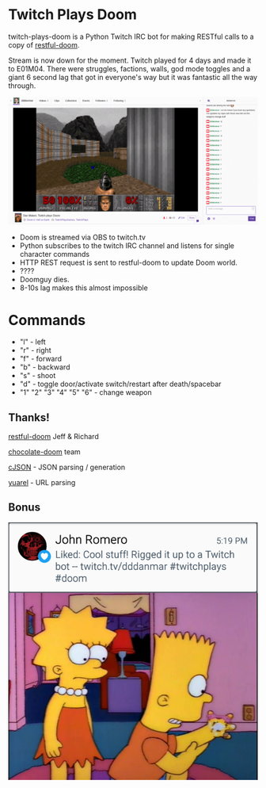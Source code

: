 # Twitch Plays Doom

twitch-plays-doom is a Python Twitch IRC bot for making RESTful calls to a copy of  [restful-doom](https://github.com/jeff-1amstudios/restful-doom).

Stream is now down for the moment. Twitch played for 4 days and made it to E01M04. There were struggles, factions, walls, god mode toggles and a giant 6 second lag that got in everyone's way but it was fantastic all the way through. 

![twitch plays doom](./twitch-plays-doom.png?raw=true)


  - Doom is streamed via OBS to twitch.tv
  - Python subscribes to the twitch IRC channel and listens for single character commands
  - HTTP REST request is sent to restful-doom to update Doom world.
  - ????
  - Doomguy dies.
  - 8-10s lag makes this almost impossible

# Commands
 - "l" - left
 - "r" - right
 - "f" - forward
 - "b" - backward
 - "s" - shoot
 - "d" - toggle door/activate switch/restart after death/spacebar
 - "1" "2" "3" "4" "5" "6" - change weapon

## Thanks!
[restful-doom](https://github.com/jeff-1amstudios/restful-doom) Jeff & Richard  

[chocolate-doom](https://github.com/chocolate-doom/chocolate-doom) team  

[cJSON](https://github.com/DaveGamble/cJSON) - JSON parsing / generation  

[yuarel](https://github.com/jacketizer/libyuarel/) - URL parsing  

## Bonus

![twitch plays doom](./hand.png?raw=true)

